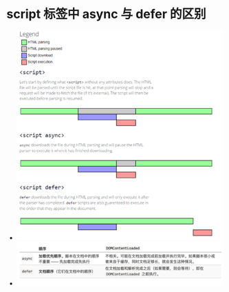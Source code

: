 # script 标签中 async 与 defer 的区别

+ ![加载与执行](../assets/images/asyncDefer.png)
+ ![加载与执行](../assets/images/asyncDefer2.png)
